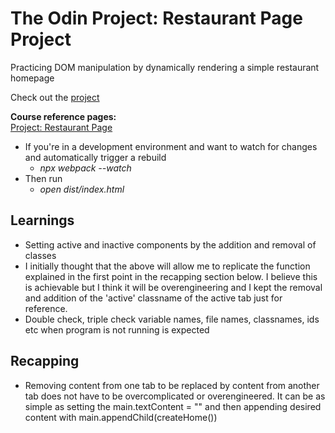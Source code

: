 # The Odin Project: Restaurant Page Project

Practicing DOM manipulation by dynamically rendering a simple restaurant homepage

Check out the [project](https://joominchoi.github.io/restaurant-page/)

**Course reference pages:** \
[Project: Restaurant Page](https://www.theodinproject.com/lessons/node-path-javascript-restaurant-page)

- If you're in a development environment and want to watch for changes and automatically trigger a rebuild
  - *npx webpack --watch*
- Then run 
  - *open dist/index.html*

## Learnings
- Setting active and inactive components by the addition and removal of classes
- I initially thought that the above will allow me to replicate the function explained in the first
point in the recapping section below. I believe this is achievable but I think it will be
overengineering and I kept the removal and addition of the 'active' classname of the active tab
just for reference.
- Double check, triple check variable names, file names, classnames, ids etc when program is not running is expected

## Recapping
- Removing content from one tab to be replaced by content from another tab does not have to be
overcomplicated or overengineered. It can be as simple as setting the main.textContent = "" and then
appending desired content with  main.appendChild(createHome())